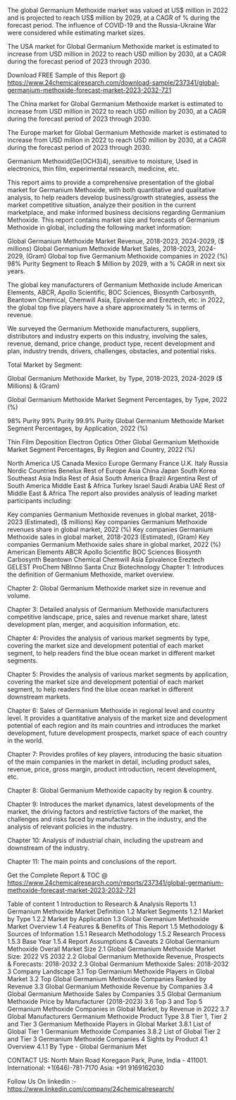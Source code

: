 The global Germanium Methoxide market was valued at US$ million in 2022 and is projected to reach US$ million by 2029, at a CAGR of % during the forecast period. The influence of COVID-19 and the Russia-Ukraine War were considered while estimating market sizes.

The USA market for Global Germanium Methoxide market is estimated to increase from USD million in 2022 to reach USD million by 2030, at a CAGR during the forecast period of 2023 through 2030.

Download FREE Sample of this Report @ https://www.24chemicalresearch.com/download-sample/237341/global-germanium-methoxide-forecast-market-2023-2032-721

The China market for Global Germanium Methoxide  market is estimated to increase from USD million in 2022 to reach USD million by 2030, at a CAGR during the forecast period of 2023 through 2030.

The Europe market for Global Germanium Methoxide market is estimated to increase from USD million in 2022 to reach USD million by 2030, at a CAGR during the forecast period of 2023 through 2030.

Germanium Methoxid(Ge(OCH3)4), sensitive to moisture, Used in electronics, thin film, experimental research, medicine, etc.

This report aims to provide a comprehensive presentation of the global market for Germanium Methoxide, with both quantitative and qualitative analysis, to help readers develop business/growth strategies, assess the market competitive situation, analyze their position in the current marketplace, and make informed business decisions regarding Germanium Methoxide. This report contains market size and forecasts of Germanium Methoxide in global, including the following market information:

Global Germanium Methoxide Market Revenue, 2018-2023, 2024-2029, ($ millions)
Global Germanium Methoxide Market Sales, 2018-2023, 2024-2029, (Gram)
Global top five Germanium Methoxide companies in 2022 (%)
98% Purity Segment to Reach $ Million by 2029, with a % CAGR in next six years.

The global key manufacturers of Germanium Methoxide include American Elements, ABCR, Apollo Scientific, BOC Sciences, Biosynth Carbosynth, Beantown Chemical, Chemwill Asia, Epivalence and Ereztech, etc. in 2022, the global top five players have a share approximately % in terms of revenue.

We surveyed the Germanium Methoxide manufacturers, suppliers, distributors and industry experts on this industry, involving the sales, revenue, demand, price change, product type, recent development and plan, industry trends, drivers, challenges, obstacles, and potential risks.

Total Market by Segment:

Global Germanium Methoxide Market, by Type, 2018-2023, 2024-2029 ($ Millions) & (Gram)

Global Germanium Methoxide Market Segment Percentages, by Type, 2022 (%)

98% Purity
99% Purity
99.9% Purity
Global Germanium Methoxide Market Segment Percentages, by Application, 2022 (%)

Thin Film Deposition
Electron Optics
Other
Global Germanium Methoxide Market Segment Percentages, By Region and Country, 2022 (%)

North America
US
Canada
Mexico
Europe
Germany
France
U.K.
Italy
Russia
Nordic Countries
Benelux
Rest of Europe
Asia
China
Japan
South Korea
Southeast Asia
India
Rest of Asia
South America
Brazil
Argentina
Rest of South America
Middle East & Africa
Turkey
Israel
Saudi Arabia
UAE
Rest of Middle East & Africa
The report also provides analysis of leading market participants including:

Key companies Germanium Methoxide revenues in global market, 2018-2023 (Estimated), ($ millions)
Key companies Germanium Methoxide revenues share in global market, 2022 (%)
Key companies Germanium Methoxide sales in global market, 2018-2023 (Estimated), (Gram)
Key companies Germanium Methoxide sales share in global market, 2022 (%)
American Elements
ABCR
Apollo Scientific
BOC Sciences
Biosynth Carbosynth
Beantown Chemical
Chemwill Asia
Epivalence
Ereztech
GELEST
ProChem
NBInno
Santa Cruz Biotechnology
Chapter 1: Introduces the definition of Germanium Methoxide, market overview.

Chapter 2: Global Germanium Methoxide market size in revenue and volume.

Chapter 3: Detailed analysis of Germanium Methoxide manufacturers competitive landscape, price, sales and revenue market share, latest development plan, merger, and acquisition information, etc.

Chapter 4: Provides the analysis of various market segments by type, covering the market size and development potential of each market segment, to help readers find the blue ocean market in different market segments.

Chapter 5: Provides the analysis of various market segments by application, covering the market size and development potential of each market segment, to help readers find the blue ocean market in different downstream markets.

Chapter 6: Sales of Germanium Methoxide in regional level and country level. It provides a quantitative analysis of the market size and development potential of each region and its main countries and introduces the market development, future development prospects, market space of each country in the world.

Chapter 7: Provides profiles of key players, introducing the basic situation of the main companies in the market in detail, including product sales, revenue, price, gross margin, product introduction, recent development, etc.

Chapter 8: Global Germanium Methoxide capacity by region & country.

Chapter 9: Introduces the market dynamics, latest developments of the market, the driving factors and restrictive factors of the market, the challenges and risks faced by manufacturers in the industry, and the analysis of relevant policies in the industry.

Chapter 10: Analysis of industrial chain, including the upstream and downstream of the industry.

Chapter 11: The main points and conclusions of the report.

Get the Complete Report & TOC @ https://www.24chemicalresearch.com/reports/237341/global-germanium-methoxide-forecast-market-2023-2032-721

Table of content
1 Introduction to Research & Analysis Reports
1.1 Germanium Methoxide Market Definition
1.2 Market Segments
1.2.1 Market by Type
1.2.2 Market by Application
1.3 Global Germanium Methoxide Market Overview
1.4 Features & Benefits of This Report
1.5 Methodology & Sources of Information
1.5.1 Research Methodology
1.5.2 Research Process
1.5.3 Base Year
1.5.4 Report Assumptions & Caveats
2 Global Germanium Methoxide Overall Market Size
2.1 Global Germanium Methoxide Market Size: 2022 VS 2032
2.2 Global Germanium Methoxide Revenue, Prospects & Forecasts: 2018-2032
2.3 Global Germanium Methoxide Sales: 2018-2032
3 Company Landscape
3.1 Top Germanium Methoxide Players in Global Market
3.2 Top Global Germanium Methoxide Companies Ranked by Revenue
3.3 Global Germanium Methoxide Revenue by Companies
3.4 Global Germanium Methoxide Sales by Companies
3.5 Global Germanium Methoxide Price by Manufacturer (2018-2023)
3.6 Top 3 and Top 5 Germanium Methoxide Companies in Global Market, by Revenue in 2022
3.7 Global Manufacturers Germanium Methoxide Product Type
3.8 Tier 1, Tier 2 and Tier 3 Germanium Methoxide Players in Global Market
3.8.1 List of Global Tier 1 Germanium Methoxide Companies
3.8.2 List of Global Tier 2 and Tier 3 Germanium Methoxide Companies
4 Sights by Product
4.1 Overview
4.1.1 By Type - Global Germanium Met

CONTACT US:
North Main Road Koregaon Park, Pune, India - 411001.
International: +1(646)-781-7170
Asia: +91 9169162030

Follow Us On linkedin :- https://www.linkedin.com/company/24chemicalresearch/
